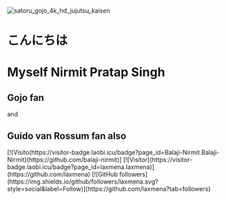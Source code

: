 ![satoru_gojo_4k_hd_jujutsu_kaisen](https://github.com/Balaji-Nirmit/Balaji-Nirmit/assets/132046259/20b2f3b9-9e01-4383-b44d-5facc0a2edc4)
<h1>こんにちは</h1>
<h1>Myself Nirmit Pratap Singh</h1>
<h2>Gojo fan</h2>
<p>and</p>
<h2>Guido van Rossum fan also</h2>
[![Visito(https://visitor-badge.laobi.icu/badge?page_id=Balaji-Nirmit.Balaji-Nirmit)(https://github.com/balaji-nirmit)]
[![Visitor](https://visitor-badge.laobi.icu/badge?page_id=laxmena.laxmena)](https://github.com/laxmena) [![GitHub followers](https://img.shields.io/github/followers/laxmena.svg?style=social&label=Follow)](https://github.com/laxmena?tab=followers)

<!--
**Balaji-Nirmit/Balaji-Nirmit** is a ✨ _special_ ✨ repository because its `README.md` (this file) appears on your GitHub profile.

Here are some ideas to get you started:

- 🔭 I’m currently working on ...
- 🌱 I’m currently learning ...
- 👯 I’m looking to collaborate on ...
- 🤔 I’m looking for help with ...
- 💬 Ask me about ...
- 📫 How to reach me: ...
- 😄 Pronouns: ...
- ⚡ Fun fact: ...
-->
